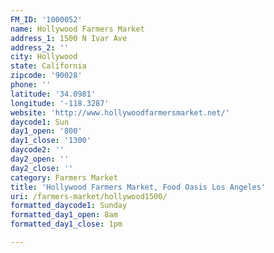 ```yaml
---
FM_ID: '1000052'
name: Hollywood Farmers Market
address_1: 1500 N Ivar Ave
address_2: ''
city: Hollywood
state: California
zipcode: '90028'
phone: ''
latitude: '34.0981'
longitude: '-118.3287'
website: 'http://www.hollywoodfarmersmarket.net/'
daycode1: Sun
day1_open: '800'
day1_close: '1300'
daycode2: ''
day2_open: ''
day2_close: ''
category: Farmers Market
title: 'Hollywood Farmers Market, Food Oasis Los Angeles'
uri: /farmers-market/hollywood1500/
formatted_daycode1: Sunday
formatted_day1_open: 8am
formatted_day1_close: 1pm

---
```

